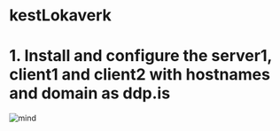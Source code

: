 # kestLokaverk

<h1> 1. Install and configure the server1, client1 and client2 with hostnames and domain as ddp.is </h1>

![mind](https://user-images.githubusercontent.com/63102077/235329521-c8433173-eeb9-4f13-9ffa-13eac5214758.jpg)
